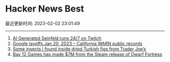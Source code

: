 # Hacker News Best

最近更新时间: 2023-02-02 23:01:49

--- 
1. [AI Generated Seinfeld runs 24/7 on Twitch](https://www.twitch.tv/watchmeforever) 
2. [Google layoffs Jan 20, 2023 – California WARN public records](https://airtable.cool/shrF23JdDHMQ3QDyw) 
3. [Some insects I found inside dried Turkish figs from Trader Joe’s](https://colinpurrington.com/2023/01/some-insects-i-found-inside-dried-turkish-figs-from-trader-joes/) 
4. [Bay 12 Games has made $7M from the Steam release of Dwarf Fortress](http://www.bay12forums.com/smf/index.php?topic=181354.0) 

